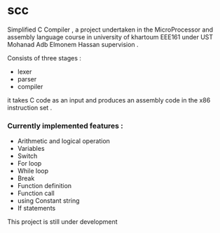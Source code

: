 # scc #
Simplified C Compiler , a project undertaken in the MicroProcessor and assembly language course in university of khartoum EEE161 under UST Mohanad Adb Elmonem Hassan supervision . 

Consists of three stages :
  * lexer
  * parser
  * compiler

it takes C code as an input and produces an assembly code in the x86 instruction set .

### Currently implemented features : ###
  * Arithmetic and logical operation
  * Variables
  * Switch
  * For loop
  * While loop
  * Break
  * Function definition
  * Function call
  * using Constant string
  * If statements


This project is still under development 
